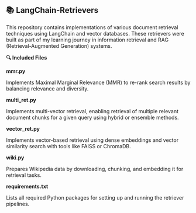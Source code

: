 ## 📚 LangChain-Retrievers

This repository contains implementations of various document retrieval techniques using LangChain and vector databases. 
These retrievers were built as part of my learning journey in information retrieval and RAG (Retrieval-Augmented Generation) systems.

**🔍 Included Files**

**mmr.py**

Implements Maximal Marginal Relevance (MMR) to re-rank search results by balancing relevance and diversity.

**multi_ret.py**

Implements multi-vector retrieval, enabling retrieval of multiple relevant document chunks for a given query using hybrid or ensemble methods.

**vector_ret.py**

Implements vector-based retrieval using dense embeddings and vector similarity search with tools like FAISS or ChromaDB.

**wiki.py**

Prepares Wikipedia data by downloading, chunking, and embedding it for retrieval tasks.

**requirements.txt**

Lists all required Python packages for setting up and running the retriever pipelines.
